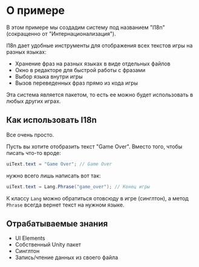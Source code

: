 # О примере

В этом примере мы создадим систему под названием "I18n" (сокращенно от "Интернационализация").

I18n дает удобные инструменты для отображения всех текстов игры на разных языках:

* Хранение фраз на разных языках в виде отдельных файлов
* Окно в редакторе для быстрой работы с фразами
* Выбор языка внутри игры
* Вызов переведенных фраз прямо из кода игры

Эта система является пакетом, то есть ее можно будет использовать в любых других играх.

## Как использовать I18n

Все очень просто.

Пусть вы хотите отобразить текст "Game Over". Вместо того, чтобы писать что-то вроде:

```csharp
uiText.text = "Game Over"; // Game Over
```

нужно всего лишь написать вот так:

```csharp
uiText.text = Lang.Phrase("game_over"); // Конец игры
```

К классу `Lang` можно обратиться отовсюду в игре (синглтон), а метод `Phrase` всегда вернет текст на нужном языке.

## Отрабатываемые знания

* UI Elements
* Собственный Unity пакет
* Синглтон
* Запись/чтение данных из своего файла